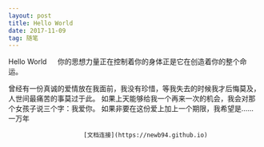 ```yaml
---
layout: post
title: Hello World
date: 2017-11-09
tag: 随笔
---
```

Hello World
　                    你的思想力量正在控制着你的身体正是它在创造着你的整个命运。
                     
曾经有一份真诚的爱情放在我面前，我没有珍惜，等我失去的时候我才后悔莫及，人世间最痛苦的事莫过于此。 
如果上天能够给我一个再来一次的机会，我会对那个女孩子说三个字：我爱你。 
如果非要在这份爱上加上一个期限，我希望是…… 
一万年







                         [文档连接](https://newb94.github.io)

